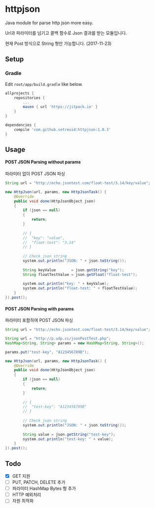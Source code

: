 # httpjson
Java module for parse http json more easy.

Url과 파라미터를 넘기고 콜백 함수로 Json 결과를 받는 모듈입니다.

현재 Post 방식으로 String 형만 가능합니다. (2017-11-23)

## Setup

### Gradle

Edit `root/app/build.gradle` like below.

```gradle
allprojects {
    repositories {
        ...
        maven { url 'https://jitpack.io' }
    }
}

dependencies {
    compile 'com.github.setreuid:httpjson:1.0.3'
}
```


## Usage

#### POST JSON Parsing without params
파라미터 없이 POST JSON 파싱
```java
String url = "http://echo.jsontest.com/float-test/3.14/key/value";

new HttpJson(url, params, new HttpJsonTask() {
    @Override
    public void done(HttpJsonObject json)
    {
        if (json == null)
        {
            return;
        }
        
        // {
        //  "key": "value",
        //  "float-test": "3.14"
        // }
        
        // Check json string
        system.out.println("JSON: " + json.toString());
        
        String keyValue       = json.getString("key");
        String floatTestValue = json.getFloat("float-test");
        
        system.out.println("key: " + keyValue);
        system.out.println("float-test: " + floatTestValue);
    }
}).post();
```

#### POST JSON Parsing with params
파라미터 포함하여 POST JSON 파싱
```java
String url = "http://echo.jsontest.com/float-test/3.14/key/value";

String url = "http://p.udp.cc/jsonPostTest.php";
HashMap<String, String> params = new HashMap<String, String>();

params.put("test-key", "A123456789B");

new HttpJson(url, params, new HttpJsonTask() {
    @Override
    public void done(HttpJsonObject json)
    {
        if (json == null)
        {
            return;
        }
        
        // {
        //  "test-key": "A123456789B"
        // }
        
        // Check json string
        system.out.println("JSON: " + json.toString());
        
        String value = json.getString("test-key");
        system.out.println("test-key: " + value);
    }
}).post();
```

## Todo
- [X] GET 지원
- [ ] PUT, PATCH, DELETE 추가
- [ ] 파라미터 HashMap Bytes 형 추가
- [ ] HTTP 예외처리
- [ ] 자원 최적화